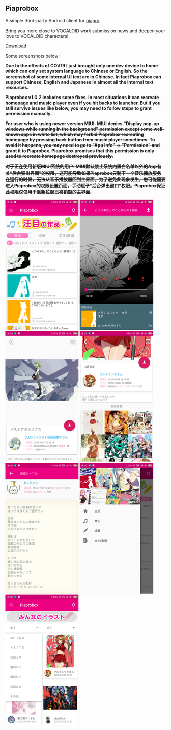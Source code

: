 ## Piaprobox

A simple third-party Android client for [piapro](https://piapro.jp).

Bring you more close to VOCALOID work submission news and deepen your love to VOCALOID characters!

[Download](https://github.com/LinZong/Piaprobox/releases)

Some screenshots below:

**Due to the effects of COV19 I just brought only one dev device to home which can only set system language to Chinese or English. So the screenshot of some internal UI text are in Chinese. In fact Piaprobox can support Chinese, English and Japanese in almost all the internal text resources.**

**Piaprobox v1.0.2 includes some fixes. In most situations it can recreate homepage and music player even if you hit backs to launcher. But if you still survive issues like below, you may need to follow steps to grant permission manually.**

~~**For user who is using newer version MIUI: MIUI denies "Display pop-up windows while running in the background" permission except some well-known apps in white list, which may forbid Piaprobox recreating homepage by pressing back button from music player sometimes. To avoid it happens, you may need to go to "App Info" -> "Permission" and grant it to Piaprobox. Piaprobox promises that this permission is only used to recreate homepage destroyed previously.**~~

~~**对于正在使用新版MIUI系统的用户: MIUI默认禁止系统内置白名单以外的App有关“后台弹出界面”的权限，这可能导致如果Piaprobox只剩下一个音乐播放服务在运行的时候，无法从音乐播放器回到主界面。为了避免此现象发生，您可能需要进入Piaprobox的权限设置页面，手动赋予“后台弹出窗口”权限。Piaprobox保证此权限仅仅用于重新拉起已被销毁的主界面.**~~

<img src=".\PiaproboxScreenShots\Homepage.png" alt="Homepage" style="zoom: 40%;" />

<img src=".\PiaproboxScreenShots\MusicPlayer.png" alt="Homepage" style="zoom: 40%;" />

<img src=".\PiaproboxScreenShots\ImageViewer.png" alt="Homepage" style="zoom: 40%;" />

<img src=".\PiaproboxScreenShots\RelatedImageWork.png" alt="Homepage" style="zoom: 40%;" />

<img src=".\PiaproboxScreenShots\TextReader.png" alt="Homepage" style="zoom: 40%;" />

<img src=".\PiaproboxScreenShots\Categories.png" alt="Homepage" style="zoom: 40%;" />

<img src=".\PiaproboxScreenShots\CategoryFilter.png" alt="Homepage" style="zoom: 40%;" />